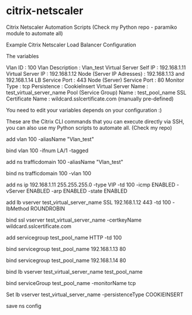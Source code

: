 # citrix-netscaler

Citrix Netscaler Automation Scripts (Check my Python repo - paramiko module to automate all)


Example Citrix Netscaler Load Balancer Configuration 

The variables

Vlan ID : 100
Vlan Description : Vlan_test
Virtual Server Self IP : 192.168.1.11
Virtual Server IP : 192.168.1.12
Node (Server IP Adresses) :  192.168.1.13 and 192.168.1.14
LB Service Port : 443
Node (Server) Service Port : 80
Monitor Type : tcp
Persistence : CookieInsert
Virtual Server Name : test_virtual_server_name
Pool (Service Group) Name :  test_pool_name
SSL Certificate Name : wildcard.sslcertificate.com (manually pre-defined)

You need to edit your variables depends on your configuration :)

These are the Citrix CLI commands that you can execute directly via SSH, you can also use my Python scripts to automate all. (Check my repo)

add vlan 100 -aliasName "Vlan_test"

bind vlan 100 -ifnum LA/1 -tagged

add ns trafficdomain 100 -aliasName "Vlan_test"

bind ns trafficdomain 100 -vlan 100

add ns ip 192.168.1.11 255.255.255.0 -type VIP -td 100 -icmp ENABLED -vServer ENABLED -arp ENABLED -state ENABLED

add lb vserver test_virtual_server_name SSL 192.168.1.12 443 -td 100 -lbMethod ROUNDROBIN

bind ssl vserver test_virtual_server_name -certkeyName wildcard.sslcertificate.com

add servicegroup test_pool_name HTTP -td 100

bind servicegroup test_pool_name 192.168.1.13 80

bind servicegroup test_pool_name 192.168.1.14 80

bind lb vserver test_virtual_server_name test_pool_name

bind serviceGroup test_pool_name -monitorName tcp

Set lb vserver test_virtual_server_name -persistenceType COOKIEINSERT

save ns config
